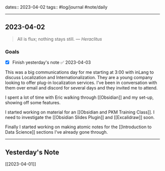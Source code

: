 dates:: 2023-04-02
tags:: #log/journal #note/daily 

---
## 2023-04-02

> All is flux; nothing stays still.
> — <cite>Heraclitus</cite>

### Goals 

- [x] Finish yesterday's note ✅ 2023-04-03

This was a big communications day for me starting at 3:00 with inLang to discuss Localization and Internationalization. They are a young company looking to offer plug-in localization services. I've been in conversation with them over email and discord for several days and they invited me to attend.

I spent a lot of time with Eric walking through [[Obsidian]] and my set-up, showing off some features. 

I started working on material for an [[Obsidian and PKM Training Class]]. I need to investigate the [[Obsidian Slides Plugin]] and [[Excalidraw]] soon.

Finally I started working on making atomic notes for the [[Introduction to Data Science]] sections I've already gone through.

---
## Yesterday's Note

[[2023-04-01]]



